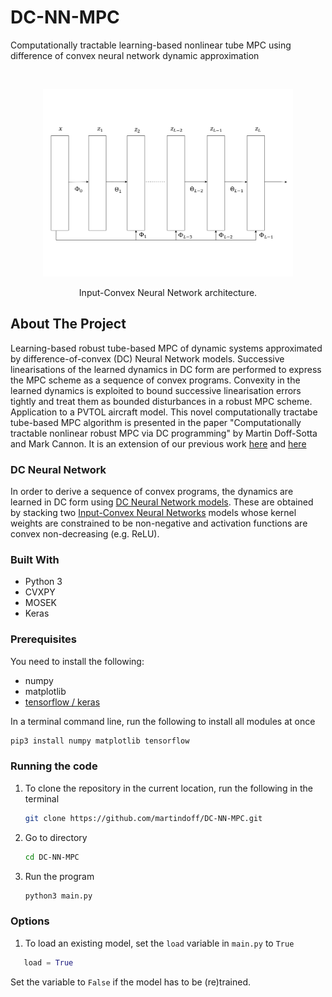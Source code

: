 # DC-NN-MPC
Computationally tractable learning-based nonlinear tube MPC using difference of convex neural network dynamic approximation 


<br />
<p align="center">
   <img src="https://github.com/martindoff/DC-NN-MPC/blob/main/plot/NN.pdf" alt="Logo" width="400" height="300">
  <p align="center">
   Input-Convex Neural Network architecture. 
    <br />  
  </p>
</p>

<!-- ABOUT THE PROJECT -->
## About The Project

Learning-based robust tube-based MPC of dynamic systems approximated by difference-of-convex (DC) Neural Network models. Successive linearisations of the learned dynamics in DC form are performed to express the MPC scheme as a sequence of convex programs.  Convexity in the learned dynamics is exploited to bound successive linearisation errors tightly and treat them as bounded disturbances in a robust MPC scheme. Application to a PVTOL aircraft model. This novel computationally tractabe tube-based MPC algorithm is presented in the paper "Computationally tractable nonlinear robust MPC via DC programming" by Martin Doff-Sotta and Mark Cannon. It is an extension of our previous work [here](https://github.com/martindoff/DC-TMPC) and [here](https://ora.ox.ac.uk/objects/uuid:a3a0130b-5387-44b3-97ae-1c9795b91a42/download_file?safe_filename=Doff-Sotta_and_Cannon_2022_Difference_of_convex.pdf&file_format=application%2Fpdf&type_of_work=Conference+item)

### DC Neural Network 
In order to derive a sequence of convex programs, the dynamics are learned in DC form using [DC Neural Network models](https://github.com/martindoff/DC-Deep-Neural-Network). These are obtained by stacking two [Input-Convex Neural Networks](http://proceedings.mlr.press/v70/amos17b/amos17b.pdf) models whose kernel weights are constrained to be non-negative and activation functions are convex non-decreasing (e.g. ReLU). 

### Built With

* Python 3
* CVXPY
* MOSEK
* Keras

### Prerequisites

You need to install the following:
* numpy
* matplotlib
* [tensorflow / keras](https://keras.io/getting_started/)

In a terminal command line, run the following to install all modules at once

   ```sh
   pip3 install numpy matplotlib tensorflow
   ```

### Running the code

1. To clone the repository in the current location, run the following in the terminal
   ```sh
   git clone https://github.com/martindoff/DC-NN-MPC.git
   ```
2. Go to directory 
   ```sh
   cd DC-NN-MPC
   ```
   
3. Run the program
   ```python
   python3 main.py
   ```
### Options 
   
1. To load an existing model, set the `load` variable in `main.py` to `True`
```python
   load = True
   ``` 
   
   Set the variable to `False` if the model has to be (re)trained. 

